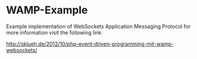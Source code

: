 WAMP-Example
============

Example implementation of WebSockets Application Messaging Protocol for more information visit the following link: 

http://sklueh.de/2012/10/php-event-driven-programming-mit-wamp-websockets/
